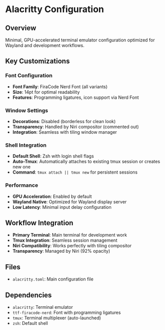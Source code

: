 # Alacritty Configuration

## Overview
Minimal, GPU-accelerated terminal emulator configuration optimized for Wayland and development workflows.

## Key Customizations

### Font Configuration
- **Font Family**: FiraCode Nerd Font (all variants)
- **Size**: 14pt for optimal readability
- **Features**: Programming ligatures, icon support via Nerd Font

### Window Settings
- **Decorations**: Disabled (borderless for clean look)
- **Transparency**: Handled by Niri compositor (commented out)
- **Integration**: Seamless with tiling window manager

### Shell Integration
- **Default Shell**: Zsh with login shell flags
- **Auto-Tmux**: Automatically attaches to existing tmux session or creates new one
- **Command**: `tmux attach || tmux new` for persistent sessions

### Performance
- **GPU Acceleration**: Enabled by default
- **Wayland Native**: Optimized for Wayland display server
- **Low Latency**: Minimal input delay configuration

## Workflow Integration
- **Primary Terminal**: Main terminal for development work
- **Tmux Integration**: Seamless session management
- **Niri Compatibility**: Works perfectly with tiling compositor
- **Transparency**: Managed by Niri (92% opacity)

## Files
- `alacritty.toml`: Main configuration file

## Dependencies
- `alacritty`: Terminal emulator
- `ttf-firacode-nerd`: Font with programming ligatures
- `tmux`: Terminal multiplexer (auto-launched)
- `zsh`: Default shell